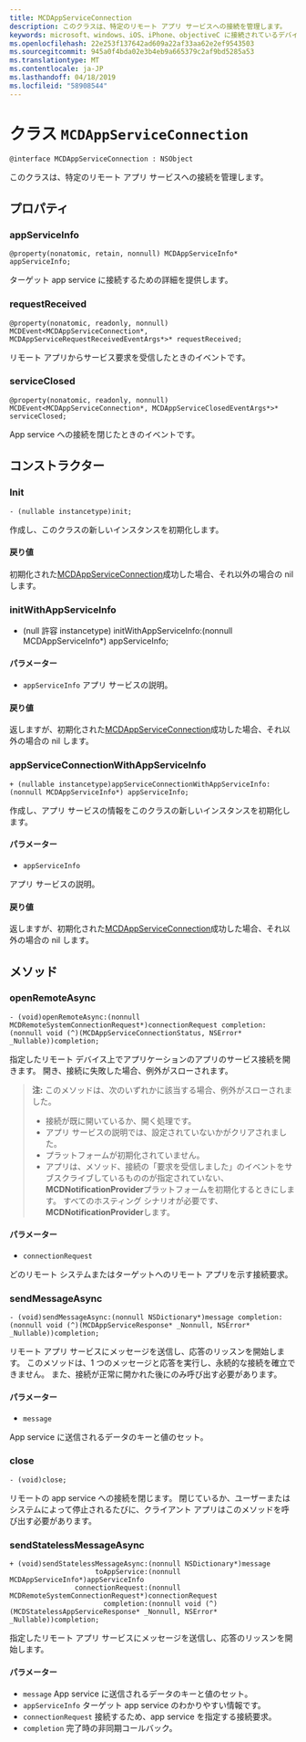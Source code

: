 ```yaml
---
title: MCDAppServiceConnection
description: このクラスは、特定のリモート アプリ サービスへの接続を管理します。
keywords: microsoft、windows、iOS、iPhone、objectiveC に接続されているデバイス、プロジェクトのローマ
ms.openlocfilehash: 22e253f137642ad609a22af33aa62e2ef9543503
ms.sourcegitcommit: 945a0f4bda02e3b4eb9a665379c2af9bd5285a53
ms.translationtype: MT
ms.contentlocale: ja-JP
ms.lasthandoff: 04/18/2019
ms.locfileid: "58908544"
---
```

# <a name="class-mcdappserviceconnection"></a>クラス `MCDAppServiceConnection`

```
@interface MCDAppServiceConnection : NSObject
```
このクラスは、特定のリモート アプリ サービスへの接続を管理します。

## <a name="properties"></a>プロパティ

### <a name="appserviceinfo"></a>appServiceInfo
`@property(nonatomic, retain, nonnull) MCDAppServiceInfo* appServiceInfo;`

ターゲット app service に接続するための詳細を提供します。

### <a name="requestreceived"></a>requestReceived 
`@property(nonatomic, readonly, nonnull) MCDEvent<MCDAppServiceConnection*, MCDAppServiceRequestReceivedEventArgs*>* requestReceived;`

リモート アプリからサービス要求を受信したときのイベントです。

### <a name="serviceclosed"></a>serviceClosed 
`@property(nonatomic, readonly, nonnull) MCDEvent<MCDAppServiceConnection*, MCDAppServiceClosedEventArgs*>* serviceClosed;`

App service への接続を閉じたときのイベントです。

## <a name="constructors"></a>コンストラクター

### <a name="init"></a>Init
`- (nullable instancetype)init;`

作成し、このクラスの新しいインスタンスを初期化します。

#### <a name="returns"></a>戻り値
初期化された[MCDAppServiceConnection](MCDAppServiceConnection.md)成功した場合、それ以外の場合の nil します。

### <a name="initwithappserviceinfo"></a>initWithAppServiceInfo
- (null 許容 instancetype) initWithAppServiceInfo:(nonnull MCDAppServiceInfo*) appServiceInfo;

#### <a name="parameters"></a>パラメーター
* `appServiceInfo` アプリ サービスの説明。

#### <a name="returns"></a>戻り値
返しますが、初期化された[MCDAppServiceConnection](MCDAppServiceConnection.md)成功した場合、それ以外の場合の nil します。

### <a name="appserviceconnectionwithappserviceinfo"></a>appServiceConnectionWithAppServiceInfo
`+ (nullable instancetype)appServiceConnectionWithAppServiceInfo:(nonnull MCDAppServiceInfo*) appServiceInfo;`

作成し、アプリ サービスの情報をこのクラスの新しいインスタンスを初期化します。

#### <a name="parameters"></a>パラメーター
* `appServiceInfo` 

アプリ サービスの説明。

#### <a name="returns"></a>戻り値
返しますが、初期化された[MCDAppServiceConnection](MCDAppServiceConnection.md)成功した場合、それ以外の場合の nil します。

## <a name="methods"></a>メソッド

### <a name="openremoteasync"></a>openRemoteAsync
`- (void)openRemoteAsync:(nonnull MCDRemoteSystemConnectionRequest*)connectionRequest completion:(nonnull void (^)(MCDAppServiceConnectionStatus, NSError* _Nullable))completion;`

指定したリモート デバイス上でアプリケーションのアプリのサービス接続を開きます。 開き、接続に失敗した場合、例外がスローされます。

>**注:** このメソッドは、次のいずれかに該当する場合、例外がスローされました。
> * 接続が既に開いているか、開く処理です。
> * アプリ サービスの説明では、設定されていないかがクリアされました。
> * プラットフォームが初期化されていません。
> * アプリは、メソッド、接続の「要求を受信しました」のイベントをサブスクライブしているもののが指定されていない、 **MCDNotificationProvider**プラットフォームを初期化するときにします。 すべてのホスティング シナリオが必要です、 **MCDNotificationProvider**します。

#### <a name="parameters"></a>パラメーター
* `connectionRequest` 

どのリモート システムまたはターゲットへのリモート アプリを示す接続要求。

### <a name="sendmessageasync"></a>sendMessageAsync
`- (void)sendMessageAsync:(nonnull NSDictionary*)message completion:(nonnull void (^)(MCDAppServiceResponse* _Nonnull, NSError* _Nullable))completion;`

リモート アプリ サービスにメッセージを送信し、応答のリッスンを開始します。  このメソッドは、1 つのメッセージと応答を実行し、永続的な接続を確立できません。  また、接続が正常に開かれた後にのみ呼び出す必要があります。

#### <a name="parameters"></a>パラメーター
* `message` 

App service に送信されるデータのキーと値のセット。

### <a name="close"></a>close
`- (void)close;`

リモートの app service への接続を閉じます。 閉じているか、ユーザーまたはシステムによって停止されるたびに、クライアント アプリはこのメソッドを呼び出す必要があります。

### <a name="sendstatelessmessageasync"></a>sendStatelessMessageAsync
```
+ (void)sendStatelessMessageAsync:(nonnull NSDictionary*)message
                     toAppService:(nonnull MCDAppServiceInfo*)appServiceInfo
                connectionRequest:(nonnull MCDRemoteSystemConnectionRequest*)connectionRequest
                       completion:(nonnull void (^)(MCDStatelessAppServiceResponse* _Nonnull, NSError* _Nullable))completion;
```

指定したリモート アプリ サービスにメッセージを送信し、応答のリッスンを開始します。

#### <a name="parameters"></a>パラメーター
* `message` App service に送信されるデータのキーと値のセット。
* `appServiceInfo` ターゲット app service のわかりやすい情報です。
* `connectionRequest` 接続するため、app service を指定する接続要求。
* `completion` 完了時の非同期コールバック。